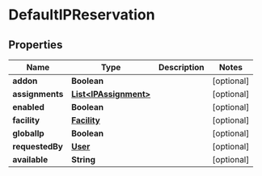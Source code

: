 

# DefaultIPReservation


## Properties

| Name | Type | Description | Notes |
|------------ | ------------- | ------------- | -------------|
|**addon** | **Boolean** |  |  [optional] |
|**assignments** | [**List&lt;IPAssignment&gt;**](IPAssignment.md) |  |  [optional] |
|**enabled** | **Boolean** |  |  [optional] |
|**facility** | [**Facility**](Facility.md) |  |  [optional] |
|**globalIp** | **Boolean** |  |  [optional] |
|**requestedBy** | [**User**](User.md) |  |  [optional] |
|**available** | **String** |  |  [optional] |



